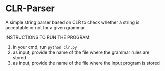 # CLR-Parser
A simple string parser based on CLR to check whether a string is acceptable or not for a given grammar. 

INSTRUCTIONS TO RUN THE PROGRAM:
1. in your cmd, run `python clr.py`
2. as input, provide the name of the file where the grammar rules are stored
3. as input, provide the name of the file where the input program is stored